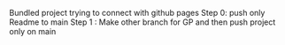 Bundled project trying to connect with github pages
Step 0: push only Readme to main
Step 1 : Make other branch for GP and then push project only on main